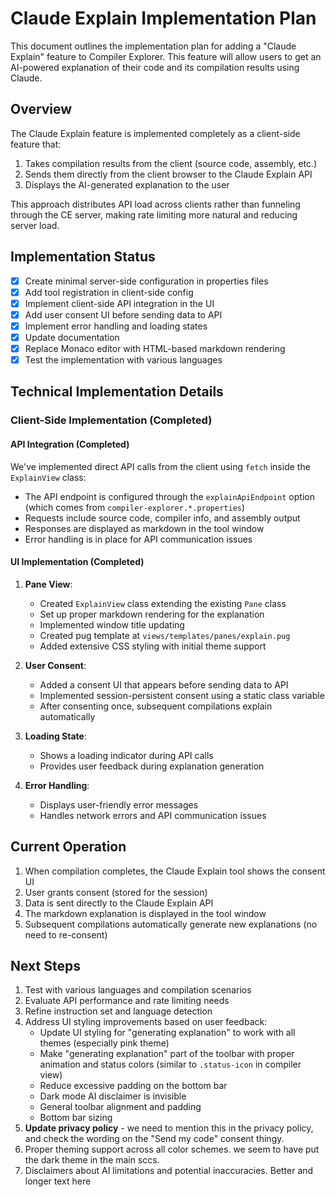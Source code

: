 # Claude Explain Implementation Plan

This document outlines the implementation plan for adding a "Claude Explain" feature to Compiler Explorer. This feature will allow users to get an AI-powered explanation of their code and its compilation results using Claude.

## Overview

The Claude Explain feature is implemented completely as a client-side feature that:
1. Takes compilation results from the client (source code, assembly, etc.)
2. Sends them directly from the client browser to the Claude Explain API
3. Displays the AI-generated explanation to the user

This approach distributes API load across clients rather than funneling through the CE server, making rate limiting more natural and reducing server load.

## Implementation Status

- [x] Create minimal server-side configuration in properties files
- [x] Add tool registration in client-side config
- [x] Implement client-side API integration in the UI
- [x] Add user consent UI before sending data to API
- [x] Implement error handling and loading states
- [x] Update documentation
- [x] Replace Monaco editor with HTML-based markdown rendering
- [x] Test the implementation with various languages

## Technical Implementation Details

### Client-Side Implementation (Completed)

#### API Integration (Completed)

We've implemented direct API calls from the client using `fetch` inside the `ExplainView` class:

- The API endpoint is configured through the `explainApiEndpoint` option (which comes from `compiler-explorer.*.properties`)
- Requests include source code, compiler info, and assembly output
- Responses are displayed as markdown in the tool window
- Error handling is in place for API communication issues

#### UI Implementation (Completed)

1. **Pane View**:
   - Created `ExplainView` class extending the existing `Pane` class
   - Set up proper markdown rendering for the explanation
   - Implemented window title updating
   - Created pug template at `views/templates/panes/explain.pug`
   - Added extensive CSS styling with initial theme support

2. **User Consent**:
   - Added a consent UI that appears before sending data to API
   - Implemented session-persistent consent using a static class variable
   - After consenting once, subsequent compilations explain automatically

3. **Loading State**:
   - Shows a loading indicator during API calls
   - Provides user feedback during explanation generation

4. **Error Handling**:
   - Displays user-friendly error messages
   - Handles network errors and API communication issues

## Current Operation

1. When compilation completes, the Claude Explain tool shows the consent UI
2. User grants consent (stored for the session)
3. Data is sent directly to the Claude Explain API
4. The markdown explanation is displayed in the tool window
5. Subsequent compilations automatically generate new explanations (no need to re-consent)

## Next Steps

1. Test with various languages and compilation scenarios
2. Evaluate API performance and rate limiting needs
3. Refine instruction set and language detection
4. Address UI styling improvements based on user feedback:
   - Update UI styling for "generating explanation" to work with all themes (especially pink theme)
   - Make "generating explanation" part of the toolbar with proper animation and status colors (similar to `.status-icon` in compiler view)
   - Reduce excessive padding on the bottom bar
   - Dark mode AI disclaimer is invisible
   - General toolbar alignment and padding
   - Bottom bar sizing
5. **Update privacy policy** - we need to mention this in the privacy policy, and check the wording on the "Send my code" consent thingy.
6. Proper theming support across all color schemes. we seem to have put the dark theme in the main sccs.
7. Disclaimers about AI limitations and potential inaccuracies. Better and longer text here
